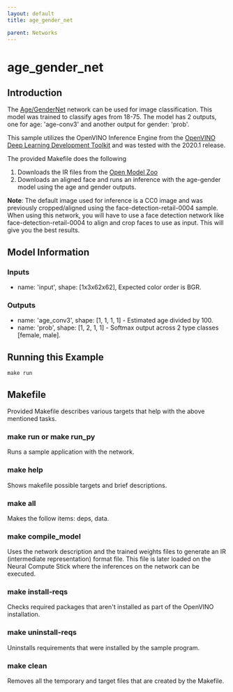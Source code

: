 ```yaml
---
layout: default
title: age_gender_net

parent: Networks
---
```

# age_gender_net
## Introduction
The [Age/GenderNet](https://github.com/opencv/open_model_zoo/blob/master/intel_models/age-gender-recognition-retail-0013/description/age-gender-recognition-retail-0013.md) network can be used for image classification. This model was trained to classify ages from 18-75. The model has 2 outputs, one for age: 'age-conv3' and another output for gender: 'prob'. 

This sample utilizes the OpenVINO Inference Engine from the [OpenVINO Deep Learning Development Toolkit](https://software.intel.com/en-us/openvino-toolkit) and was tested with the 2020.1 release.

The provided Makefile does the following

1. Downloads the IR files from the [Open Model Zoo](https://github.com/opencv/open_model_zoo)
2. Downloads an aligned face and runs an inference with the age-gender model using the age and gender outputs.

**Note**: The default image used for inference is a CC0 image and was previously cropped/aligned using the face-detection-retail-0004 sample. When using this network, you will have to use a face detection network like face-detection-retail-0004 to align and crop faces to use as input. This will give you the best results.  

## Model Information
### Inputs
 - name: 'input', shape: [1x3x62x62], Expected color order is BGR.
### Outputs 
 - name: 'age_conv3', shape: [1, 1, 1, 1] - Estimated age divided by 100.
 - name: 'prob', shape: [1, 2, 1, 1] - Softmax output across 2 type classes [female, male].

## Running this Example
~~~
make run
~~~

## Makefile
Provided Makefile describes various targets that help with the above mentioned tasks.

### make run or make run_py
Runs a sample application with the network.

### make help
Shows makefile possible targets and brief descriptions. 

### make all
Makes the follow items: deps, data.

### make compile_model
Uses the network description and the trained weights files to generate an IR (intermediate representation) format file.  This file is later loaded on the Neural Compute Stick where the inferences on the network can be executed.  

### make install-reqs
Checks required packages that aren't installed as part of the OpenVINO installation.
 
### make uninstall-reqs
Uninstalls requirements that were installed by the sample program.

### make clean
Removes all the temporary and target files that are created by the Makefile.

